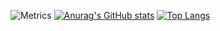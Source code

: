 ![Metrics](https://metrics.lecoq.io/decolucp?template=classic&base.activity=0&base.community=0&base.repositories=0&isocalendar=1&stars=1&base=header%2C%20activity%2C%20community%2C%20repositories%2C%20metadata&base.indepth=false&base.hireable=false&base.skip=false&isocalendar=false&isocalendar.duration=full-year&stars=false&stars.limit=2&config.timezone=Asia%2FShanghai&config.twemoji=true)
[![Anurag's GitHub stats](https://github-readme-stats.vercel.app/api?username=DecoLucp&show_icons=true&theme=radical)](https://github.com/anuraghazra/github-readme-stats)
[![Top Langs](https://github-readme-stats.vercel.app/api/top-langs/?username=DecoLucp&layout=compact)](https://github.com/anuraghazra/github-readme-stats)
<!--
**DecoLucp/DecoLucp** is a ✨ _special_ ✨ repository because its `README.md` (this file) appears on your GitHub profile.

Here are some ideas to get you started:

- 🔭 I’m currently working on ...
- 🌱 I’m currently learning ...
- 👯 I’m looking to collaborate on ...
- 🤔 I’m looking for help with ...
- 💬 Ask me about ...
- 📫 How to reach me: ...
- 😄 Pronouns: ...
- ⚡ Fun fact: ...
-->
